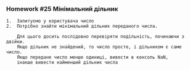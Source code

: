 ### Homework #25 Мінімальний дільник
    1.  Запитуємо у користувача число
    2.  Потрібно знайти мінімальний дільник переданого числа.
        
        Для цього досить послідовно перевіряти подільність, починаючи з двійки. 
        Якщо дільник не знайдений, то число просте, і дільником є саме число.
        Якщо передане число менше одиниці, вивести в консоль NaN, 
        інакше вивести найменший дільник числа